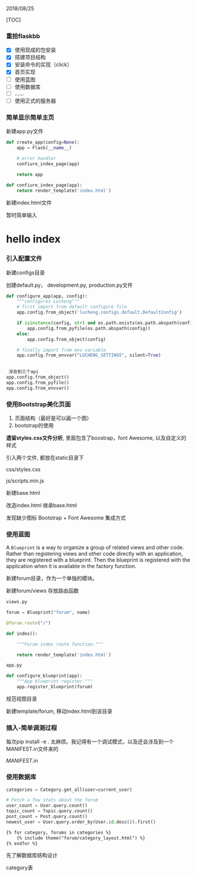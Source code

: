 2018/08/25

[TOC]

### 重拾flaskbb

- [x] 使用现成的包安装
- [x] 搭建项目结构
- [x] 安装命令的实现（click）
- [x] 首页实现
- [ ] 使用蓝图
- [ ] 使用数据库
- [ ] ......
- [ ] 使用正式的服务器

### 简单显示简单主页

新建app.py文件

```python
def create_app(config=None):
    app = Flask(__name__)

    # error handler
    confiure_index_page(app)
    
    return app

def confiure_index_page(app):
    return render_template('index.html')

```

新建index.html文件

暂时简单输入<h1>hello index</h1>

### 引入配置文件

新建configs目录

创建default.py， development.py,  production.py文件

```python
def configure_app(app, config):
    """configures Lucheng"""
    # first import from default configure file
    app.config.from_object('lucheng.configs.default.DefaultConfig')

    if isinstance(config, str) and os.path.exists(os.path.abspath(config)):
        app.config.from_pyfile(os.path.abspath(config))
    else:
        app.config.from_object(config)

    # finally import from env variable
    app.config.from_envvar("LUCHENG_SETTINGS", silent=True)
    
    
 涉及到三个api
app.config.from_object()
app.config.from_pyfile()
app.config.from_envvar()
```

### 使用Bootstrap美化页面

1. 页面结构（最好是可以画一个图）
2. bootstrap的使用

**遗留styles.css文件分析**, 里面包含了boostrap，font Awesome, 以及自定义的样式

引入两个文件, 都放在static目录下

css/styles.css

js/scripts.min.js



新建base.html

改造index.html 继承base.html  

发现缺少图标
Bootstrap + Font Awesome 集成方式

### 使用蓝图

A `Blueprint` is a way to organize a group of related views and other code. Rather than registering views and other code directly with an application, they are registered with a blueprint. Then the blueprint is registered with the application when it is available in the factory function.

新建forum目录，作为一个单独的模块。 

新建forum/views 存放路由函数

```python
views.py

forum = Blueprint("forum", name)

@forum.route("/")

def index():

    """Forum index route function."""

    return render_template('index.html')
```

```python
app.py

def configure_blueprint(app):
    """App blueprint register."""
    app.register_blueprint(forum)
```

规范视图目录

新建template/forum, 移动index.html到该目录

### 插入-简单调测过程

每次pip install -e .  太麻烦。我记得有一个调试模式，以及还会涉及到一个MANIFEST.in文件来的



*MANIFEST.in* 

### 使用数据库

```python
categories = Category.get_all(user=current_user)

# Fetch a few stats about the forum
user_count = User.query.count()
topic_count = Topic.query.count()
post_count = Post.query.count()
newest_user = User.query.order_by(User.id.desc()).first()
```

```html
{% for category, forums in categories %}
	{% include theme("forum/category_layout.html") %}
{% endfor %}
```

先了解数据库结构设计

category表



